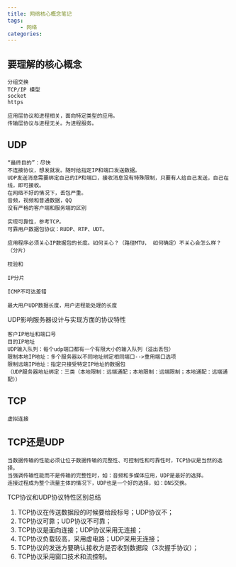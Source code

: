 ```yaml
---
title: 网络核心概念笔记
tags:
    - 网络
categories:
---
```


## 要理解的核心概念

    分组交换
    TCP/IP 模型
    socket
    https

    应用层协议和进程相关，面向特定类型的应用。
    传输层协议与进程无关。为进程服务。

## UDP

    “最终目的”：尽快
    不连接协议，想发就发。随时给指定IP和端口发送数据。
    UDP发送消息需要绑定自己的IP和端口，接收消息没有特殊限制，只要有人给自己发送，自己在线，即可接收。
    在网络不好的情况下，丢包严重。
    音频，视频和普通数据，QQ
    没有严格的客户端和服务端的区别

    实现可靠性，参考TCP。
    可靠用户数据包协议：RUDP、RTP、UDT。

    应用程序必须关心IP数据包的长度。如何关心？（路径MTU， 如何确定）不关心会怎么样？（分片）

    校验和

    IP分片

    ICMP不可达差错

    最大用户UDP数据长度，用户进程能处理的长度

UDP影响服务器设计与实现方面的协议特性

    客户IP地址和端口号
    目的IP地址
    UDP输入队列：每个udp端口都有一个有限大小的输入队列（溢出丢包）
    限制本地IP地址：多个服务器以不同地址绑定相同端口-->重用端口选项
    限制远端IP地址：指定只接受特定IP地址的数据包
    （UDP服务器地址绑定：三类（本地限制：远端通配；本地限制：远端限制；本地通配：远端通配））

## TCP

    虚拟连接


## TCP还是UDP

    当数据传输的性能必须让位于数据传输的完整性、可控制性和可靠性时，TCP协议是当然的选择。
    当强调传输性能而不是传输的完整性时，如：音频和多媒体应用，UDP是最好的选择。
    连接过程成为整个流量主体的情况下，UDP也是一个好的选择，如：DNS交换。


TCP协议和UDP协议特性区别总结

1. TCP协议在传送数据段的时候要给段标号；UDP协议不；
2. TCP协议可靠；UDP协议不可靠；
3. TCP协议是面向连接；UDP协议采用无连接；
4. TCP协议负载较高，采用虚电路；UDP采用无连接；
5. TCP协议的发送方要确认接收方是否收到数据段（3次握手协议）；
6. TCP协议采用窗口技术和流控制。
